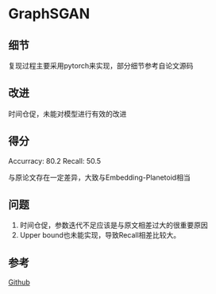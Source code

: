 # GraphSGAN

## 细节

复现过程主要采用pytorch来实现，部分细节参考自论文源码

## 改进

时间仓促，未能对模型进行有效的改进

## 得分

Accurracy: 80.2
Recall: 50.5

与原论文存在一定差异，大致与Embedding-Planetoid相当

## 问题

1. 时间仓促，参数迭代不足应该是与原文相差过大的很重要原因
2. Upper bound也未能实现，导致Recall相差比较大。

## 参考

[Github](https://github.com/THUDM/GraphSGAN)